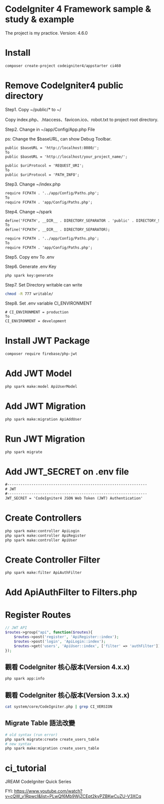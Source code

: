 # CodeIgniter 4 Framework sample & study & example

The project is my practice.  Version: 4.6.0

# Install

```bash
composer create-project codeigniter4/appstarter ci460
```

# Remove CodeIgniter4 public directory

Step1. Copy ~/public/* to ~/

Copy index.php、.htaccess、favicon.ico、robot.txt to project root directory.

Step2. Change in ~/app/Config/App.php File
  
ps: Change the $baseURL, can show Debug Toolbar.

```txt
public $baseURL = 'http://localhost:8080/';
To
public $baseURL = 'http://localhost/your_project_name/';
```

```txt
public $uriProtocol = 'REQUEST_URI';
To
public $uriProtocol = 'PATH_INFO';
```

Step3. Change ~/index.php

```txt
require FCPATH . '../app/Config/Paths.php';
To
require FCPATH . 'app/Config/Paths.php';
```

Step4. Change ~/spark

```txt
define('FCPATH', __DIR__ . DIRECTORY_SEPARATOR . 'public' . DIRECTORY_SEPARATOR);
To
define('FCPATH', __DIR__ . DIRECTORY_SEPARATOR);
```

```txt
require FCPATH . '../app/Config/Paths.php';
To
require FCPATH . 'app/Config/Paths.php';
```

Step5. Copy env To .env

Step6. Generate .env Key

```bash
php spark key:generate
```

Step7. Set Directory writable can write

```bash
chmod -R 777 writable/
```

Step8. Set .env variable CI_ENVIRONMENT

```txt
# CI_ENVIRONMENT = production
To
CI_ENVIRONMENT = development
```

# Install JWT Package
```bash
composer require firebase/php-jwt
```

# Add JWT Model
```bash
php spark make:model ApiUserModel
```

# Add JWT Migration
```bash
php spark make:migration ApiAddUser
```

# Run JWT Migration
```bash
php spark migrate
```

# Add JWT_SECRET on .env file
```txt
#----------------------------------------------------------------
# JWT
#----------------------------------------------------------------
JWT_SECRET = 'CodeIgniter4 JSON Web Token (JWT) Authentication'
```

# Create Controllers
```bash
php spark make:controller ApiLogin
php spark make:controller ApiRegister
php spark make:controller ApiUser
```

# Create Controller Filter
```bash
php spark make:filter ApiAuthFilter
```

# Add ApiAuthFilter to Filters.php

# Register Routes
```php
// JWT API
$routes->group("api", function($routes){
    $routes->post('register', 'ApiRegister::index');
    $routes->post('login', 'ApiLogin::index');
    $routes->get('users', 'ApiUser::index', ['filter' => 'authFilter']);
});
```

## 觀看 CodeIgniter 核心版本(Version 4.x.x)

```bash
php spark app:info
```

## 觀看 CodeIgniter 核心版本(Version 3.x.x)

```bash
cat system/core/CodeIgniter.php | grep CI_VERSION
```

## Migrate Table 語法改變

```bash
# old syntax (run error)
php spark migrate:create create_users_table
# new syntax
php spark make:migration create_users_table
```

ci_tutorial
===========

 JREAM CodeIgniter Quick Series
 
 FYI: https://www.youtube.com/watch?v=cQW_v1RpwcI&list=PLwQf6Mb9WjZCEpt2kyPZBKwCuZU-V3XCq
